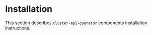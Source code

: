 # Installation

This section describes `cluster-api-operator` components installation instructions.

